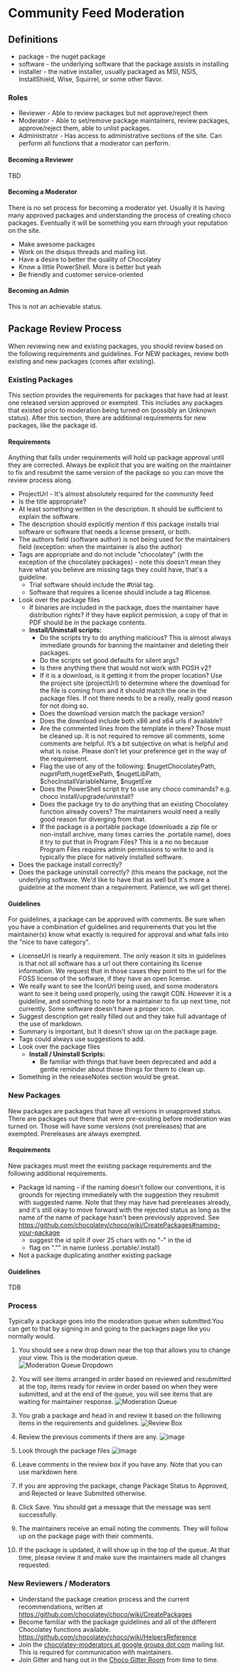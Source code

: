 # Community Feed Moderation
## Definitions

- package - the nuget package
- software - the underlying software that the package assists in installing
- installer - the native installer, usually packaged as MSI, NSIS, InstallShield, Wise, Squirrel, or some other flavor.

### Roles
- Reviewer - Able to review packages but not approve/reject them
- Moderator - Able to set/remove package maintainers, review packages, approve/reject them, able to unlist packages.
- Administrator - Has access to administrative sections of the site. Can perform all functions that a moderator can perform.

#### Becoming a Reviewer
TBD

#### Becoming a Moderator

There is no set process for becoming a moderator yet. Usually it is having many approved packages and understanding the process of creating choco packages. Eventually it will be something you earn through your reputation on the site.
- Make awesome packages
- Work on the disqus threads and mailing list.
- Have a desire to better the quality of Chocolatey
- Know a little PowerShell. More is better but yeah
- Be friendly and customer service-oriented

#### Becoming an Admin
This is not an achievable status.

## Package Review Process

When reviewing new and existing packages, you should review based on the following requirements and guidelines. For NEW packages, review both existing and new packages (comes after existing).

### Existing Packages

This section provides the requirements for packages that have had at least one released version approved or exempted. This includes any packages that existed prior to moderation being turned on (possibly an Unknown status). After this section, there are additional requirements for new packages, like the package id.

#### Requirements
Anything that falls under requirements will hold up package approval until they are corrected. Always be explicit that you are waiting on the maintainer to fix and resubmit the same version of the package so you can move the review process along.

* ProjectUrl - It's almost absolutely required for the community feed
* Is the title appropriate?
* At least something written in the description. It should be sufficient to explain the software. 
* The description should explicitly mention if this package installs trial software or software that needs a license present, or both.
* The authors field (software author) is not being used for the maintainers field (exception: when the maintainer is also the author)
* Tags are appropriate and do not include "chocolatey" (with the exception of the chocolatey packages) - note this doesn't mean they have what you believe are missing tags they could have, that's a guideline.
  * Trial software should include the #trial tag.
  * Software that requires a license should include a tag #license.
* Look over the package files
  * If binaries are included in the package, does the maintainer have distribution rights? If they have explicit permission, a copy of that in PDF should be in the package contents.
  * **Install/Uninstall scripts:**
    * Do the scripts try to do anything malicious? This is almost always immediate grounds for banning the maintainer and deleting their packages.
    * Do the scripts set good defaults for silent args?
    * Is there anything there that would not work with POSH v2?
    * If it is a download, is it getting it from the proper location? Use the project site (projectUrl) to determine where the download for the file is coming from and it should match the one in the package files. If not there needs to be a really, really good reason for not doing so.
    * Does the download version match the package version?
    * Does the download include both x86 and x64 urls if available?
    * Are the commented lines from the template in there? Those must be cleaned up. It is not required to remove all comments, some comments are helpful. It’s a bit subjective on what is helpful and what is noise. Please don’t let your preference get in the way of the requirement.
    * Flag the use of any of the following: $nugetChocolateyPath, $nugetPath,$nugetExePath, $nugetLibPath, $chocInstallVariableName, $nugetExe
    * Does the PowerShell script try to use any choco commands? e.g. choco install/upgrade/uninstall?
    * Does the package try to do anything that an existing Chocolatey function already covers? The maintainers would need a really good reason for diverging from that.
    * If the package is a portable package (downloads a zip file or non-install archive, many times carries the .portable name), does it try to put that in Program Files? This is a no no because Program Files requires admin permissions to write to and is typically the place for natively installed software.
* Does the package install correctly?
* Does the package uninstall correctly? (this means the package, not the underlying software. We'd like to have that as well but it's more a guideline at the moment than a requirement. Patience, we will get there).

#### Guidelines
For guidelines, a package can be approved with comments. Be sure when you have a combination of guidelines and requirements that you let the maintainer(s) know what exactly is required for approval and what falls into the "nice to have category".

* LicenseUrl is nearly a requirement. The only reason it sits in guidelines is that not all software has a url out there containing its license information. We request that in those cases they point to the url for the FOSS license of the software, if they have an open license.
* We really want to see the IconUrl being used, and some moderators want to see it being used properly, using the rawgit CDN. However it is a guideline, and something to note for a maintainer to fix up next time, not currently. Some software doesn't have a proper icon.
* Suggest description get really filled out and they take full advantage of the use of markdown.
* Summary is important, but it doesn't show up on the package page.
* Tags could always use suggestions to add.
* Look over the package files
  * **Install / Uninstall Scripts:**
    * Be familiar with things that have been deprecated and add a gentle reminder about those things for them to clean up.
* Something in the releaseNotes section would be great.

### New Packages
New packages are packages that have all versions in unapproved status. There are packages out there that were pre-existing before moderation was turned on. Those will have some versions (not prereleases) that are exempted. Prereleases are always exempted.

#### Requirements
New packages must meet the existing package requirements and the following additional requirements.

* Package Id naming - if the naming doesn't follow our conventions, it is grounds for rejecting immediately with the suggestion they resubmit with suggested name. Note that they may have had prereleases already, and it's still okay to move forward with the rejected status as long as the name of the name of package hasn't been previously approved. See https://github.com/chocolatey/choco/wiki/CreatePackages#naming-your-package 
  * suggest the id split if over 25 chars with no "-" in the id
  * flag on "."" in name (unless .portable/.install)
* Not a package duplicating another existing package

#### Guidelines
TDB

### Process
Typically a package goes into the moderation queue when submitted.You can get to that by signing in and going to the packages page like you normally would.

 1. You should see a new drop down near the top that allows you to change your view. This is the moderation queue. ![Moderation Queue Dropdown](https://cloud.githubusercontent.com/assets/63502/7542991/b5032a38-f586-11e4-991a-7c7602d508aa.png)

 2. You will see items arranged in order based on reviewed and resubmitted at the top, items ready for review in order based on when they were submitted, and at the end of the queue, you will see items that are waiting for maintainer response. ![Moderation Queue](https://cloud.githubusercontent.com/assets/63502/7543076/58d5530c-f587-11e4-8d73-1325074d6e58.png)
 3. You grab a package and head in and review it based on the following items in the requirements and guidelines.
 ![Review Box](https://cloud.githubusercontent.com/assets/63502/7543237/8a9845ec-f588-11e4-9931-eb67d31f4958.png)
 4. Review the previous comments if there are any. ![image](https://cloud.githubusercontent.com/assets/63502/7543258/c2c0abbc-f588-11e4-8cac-4c57b03671f8.png)
 5. Look through the package files ![image](https://cloud.githubusercontent.com/assets/63502/7543284/ddaa41e0-f588-11e4-817a-9d7bd1130a84.png)
 6. Leave comments in the review box if you have any. Note that you can use markdown here.
 7. If you are approving the package, change Package Status to Approved, and Rejected or leave Submitted otherwise.
 8. Click Save. You should get a message that the message was sent successfully.
 9. The maintainers receive an email noting the comments. They will follow up on the package page with their comments.
 10. If the package is updated, it will show up in the top of the queue. At that time, please review it and make sure the maintainers made all changes requested.


### New Reviewers / Moderators
- Understand the package creation process and the current recommendations, written at https://github.com/chocolatey/choco/wiki/CreatePackages 
- Become familiar with the package guidelines and all of the different Chocolatey functions available. https://github.com/chocolatey/choco/wiki/HelpersReference
- Join the [chocolatey-moderators at google groups dot com](https://groups.google.com/forum/#!forum/chocolatey-moderators) mailing list. This is required for communication with maintainers.
- Join Gitter and hang out in the [Choco Gitter Room](https://gitter.im/chocolatey/choco) from time to time.